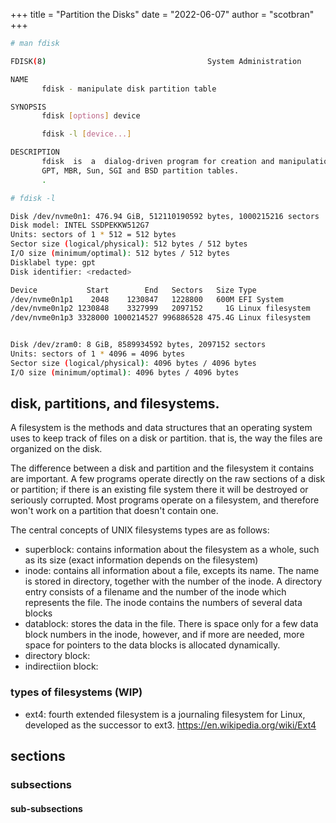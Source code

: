 +++
title = "Partition the Disks"
date = "2022-06-07"
author = "scotbran"
+++

```bash
# man fdisk 

FDISK(8)                                    System Administration                                    FDISK(8)

NAME
       fdisk - manipulate disk partition table

SYNOPSIS
       fdisk [options] device

       fdisk -l [device...]

DESCRIPTION
       fdisk  is  a  dialog-driven program for creation and manipulation of partition tables.  It understands
       GPT, MBR, Sun, SGI and BSD partition tables.
       .
```

```bash
# fdisk -l

Disk /dev/nvme0n1: 476.94 GiB, 512110190592 bytes, 1000215216 sectors
Disk model: INTEL SSDPEKKW512G7                     
Units: sectors of 1 * 512 = 512 bytes
Sector size (logical/physical): 512 bytes / 512 bytes
I/O size (minimum/optimal): 512 bytes / 512 bytes
Disklabel type: gpt
Disk identifier: <redacted>

Device           Start        End   Sectors   Size Type
/dev/nvme0n1p1    2048    1230847   1228800   600M EFI System
/dev/nvme0n1p2 1230848    3327999   2097152     1G Linux filesystem
/dev/nvme0n1p3 3328000 1000214527 996886528 475.4G Linux filesystem


Disk /dev/zram0: 8 GiB, 8589934592 bytes, 2097152 sectors
Units: sectors of 1 * 4096 = 4096 bytes
Sector size (logical/physical): 4096 bytes / 4096 bytes
I/O size (minimum/optimal): 4096 bytes / 4096 bytes

```

## disk, partitions, and filesystems. 
A filesystem is the methods and data structures that an operating system uses to keep track of files on a disk or partition. that is, the way the files are organized on the disk. 

The difference between a disk and partition and the filesystem it contains are important. A few programs operate directly on the raw sections of a disk or partition; if there is an existing file system there it will be destroyed or seriously corrupted. Most programs operate on a filesystem, and therefore won't work on a partition that doesn't contain one.

The central concepts of UNIX filesystems types are as follows:
- superblock: contains information about the filesystem as a whole, such as its size (exact information depends on the filesystem)
- inode: contains all information about a file, excepts its name. The name is stored in directory, together with the number of the inode. A directory entry consists of a filename and the number of the inode which represents the file. The inode contains the numbers of several data blocks
- datablock: stores the data in the file. There is space only for a few data block numbers in the inode, however, and if more are needed, more space for pointers to the data blocks is allocated dynamically. 
- directory block:
- indirectiion block: 

### types of filesystems (WIP)
- ext4: fourth extended filesystem is a journaling filesystem for Linux, developed as the successor to ext3. https://en.wikipedia.org/wiki/Ext4
## sections
### subsections
#### sub-subsections